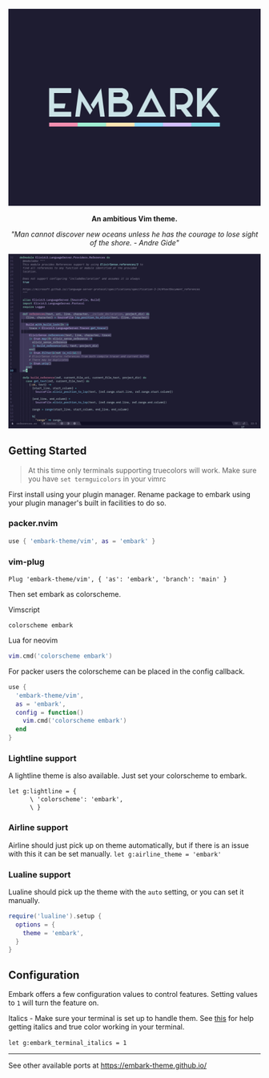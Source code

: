 <p align="center"><img src="Embark.svg" alt="Embark Logo"/></p>

<p align="center"><strong>An ambitious Vim theme.</strong></p>

<p align="center"><em>"Man cannot discover new oceans unless he has the courage to lose sight of the shore. - Andre Gide"</em></p>

![embark screenshot](./embark-screenshot.png)

## Getting Started

> At this time only terminals supporting truecolors will work. Make sure you have `set termguicolors` in your vimrc

First install using your plugin manager. Rename package to embark using your plugin manager's built in facilities to do so.

### packer.nvim
```lua
use { 'embark-theme/vim', as = 'embark' }
```

### vim-plug
```vim
Plug 'embark-theme/vim', { 'as': 'embark', 'branch': 'main' }
```

Then set embark as colorscheme.

Vimscript

```vim
colorscheme embark
```

Lua for neovim

```lua
vim.cmd('colorscheme embark')
```

For packer users the colorscheme can be placed in the config callback.

```lua
use {
  'embark-theme/vim',
  as = 'embark',
  config = function()
    vim.cmd('colorscheme embark')
  end
}
```

### Lightline support

A lightline theme is also available. Just set your colorscheme to embark.

```vim
let g:lightline = {
      \ 'colorscheme': 'embark',
      \ }
```

### Airline support

Airline should just pick up on theme automatically, but if there is an issue with this it can be set manually.
`let g:airline_theme = 'embark'`

### Lualine support

Lualine should pick up the theme with the `auto` setting, or you can set it manually.

```lua
require('lualine').setup {
  options = {
    theme = 'embark',
  }
}
```

## Configuration

Embark offers a few configuration values to control features. Setting values to `1` will turn the feature on.

Italics - Make sure your terminal is set up to handle them. See [this](https://medium.com/@dubistkomisch/how-to-actually-get-italics-and-true-colour-to-work-in-iterm-tmux-vim-9ebe55ebc2be) for help getting italics and true color working in your terminal.

`let g:embark_terminal_italics = 1`

---

See other available ports at https://embark-theme.github.io/
